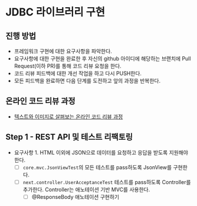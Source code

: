 # JDBC 라이브러리 구현
## 진행 방법
* 프레임워크 구현에 대한 요구사항을 파악한다.
* 요구사항에 대한 구현을 완료한 후 자신의 github 아이디에 해당하는 브랜치에 Pull Request(이하 PR)를 통해 코드 리뷰 요청을 한다.
* 코드 리뷰 피드백에 대한 개선 작업을 하고 다시 PUSH한다.
* 모든 피드백을 완료하면 다음 단계를 도전하고 앞의 과정을 반복한다.

## 온라인 코드 리뷰 과정
* [텍스트와 이미지로 살펴보는 온라인 코드 리뷰 과정](https://github.com/next-step/nextstep-docs/tree/master/codereview)


## Step 1 - REST API 및 테스트 리팩토링
- 요구사항 1. HTML 이외에 JSON으로 데이터를 요청하고 응답을 받도록 지원해야 한다.
  - [ ] `core.mvc.JsonViewTest`의 모든 테스트를 pass하도록 JsonView를 구현한다.
  - [ ] `next.controller.UserAcceptanceTest` 테스트를 pass하도록 Controller를 추가한다. Controller는 애노테이션 기반 MVC를 사용한다.
    - [ ] @ResponseBody 애노테이션 구현하기
